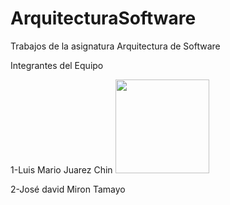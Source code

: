 # ArquitecturaSoftware
Trabajos de la asignatura Arquitectura de Software

Integrantes del Equipo

1-Luis Mario Juarez Chin
<img src= "https://avatars.githubusercontent.com/u/60666408?s=40&v=4" width="150">

2-José david Miron Tamayo
